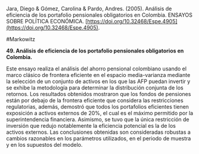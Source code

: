 Jara, Diego & Gómez, Carolina & Pardo, Andres. (2005). Análisis de eficiencia de los portafolio pensionales obligatorios en Colombia. ENSAYOS SOBRE POLÍTICA ECONÓMICA. [https://doi.org/10.32468/Espe.4905](https://doi.org/10.32468/Espe.4905).           

#Markowitz 

**49. Análisis de eficiencia de los portafolio pensionales obligatorios en Colombia.**

Este ensayo realiza el análisis del ahorro pensional colombiano usando el marco clásico de frontera eficiente en el espacio media-varianza mediante la selección de un conjunto de activos en los que las AFP puedan invertir y se exhibe la metodología para determinar la distribución conjunta de los retornos. Los resultados obtenidos mostraron que los fondos de pensiones están por debajo de la frontera eficiente que considera las restricciones regulatorias, además, demostró que todos los portafolios eficientes tienen exposición a activos externos de 20%, el cual es el máximo permitido por la superintendencia financiera. Asimismo, se tuvo que la única restricción de inversión que redujo notablemente la eficiencia potencial es la de los activos externos. Las conclusiones obtenidas son consideradas robustas a cambios razonables en los parámetros utilizados, en el periodo de muestra y en los supuestos del modelo. 
